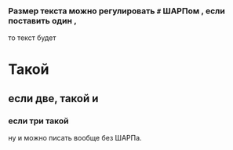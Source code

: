### Размер текста можно регулировать `#` ШАРПом , если поставить один , 
то текст будет
# Такой
## если две, такой и
### если три такой
ну и можно писать вообще без ШАРПа.
